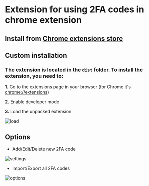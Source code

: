 # Extension for using 2FA codes in chrome extension

## Install from [Chrome extensions store](https://chromewebstore.google.com/detail/youtool/jeaobemjhhookdolpimojldgebheoggj)

## Custom installation

### The extension is located in the `dist` folder. To install the extension, you need to:

**1.** Go to the extensions page in your browser (for Chrome it's [chrome://extensions](chrome://extensions))

**2.** Enable developer mode

**3.** Load the unpacked extension

![load](https://i.ibb.co/GkPx5zC/dcae59480cd8.png)

## **Options**

- Add/Edit/Delete new 2FA code

![settings](https://i.ibb.co/X8TYC6M/72a7f8f2c205.png)

- Import/Export all 2FA codes

![options](https://i.ibb.co/P9Kw7FJ/f0de9f736ce7.png)
